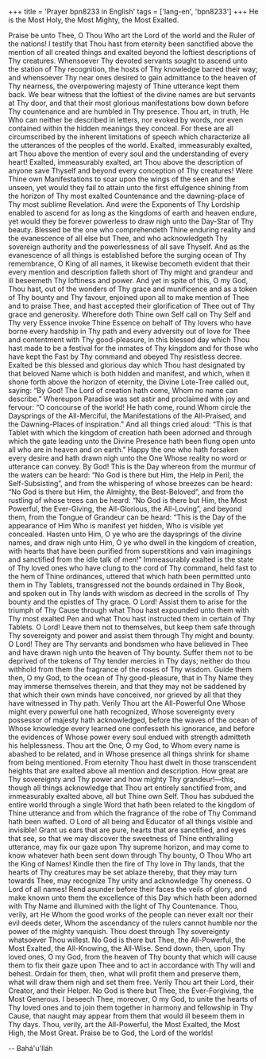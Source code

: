 +++
title = 'Prayer bpn8233 in English'
tags = ['lang-en', 'bpn8233']
+++
He is the Most Holy, the Most Mighty, the Most Exalted.

Praise be unto Thee, O Thou Who art the Lord of the world and the Ruler of the nations! I testify that Thou hast from eternity been sanctified above the mention of all created things and exalted beyond the loftiest descriptions of Thy creatures. Whensoever Thy devoted servants sought to ascend unto the station of Thy recognition, the hosts of Thy knowledge barred their way; and whensoever Thy near ones desired to gain admittance to the heaven of Thy nearness, the overpowering majesty of Thine utterance kept them back. We bear witness that the loftiest of the divine names are but servants at Thy door, and that their most glorious manifestations bow down before Thy countenance and are humbled in Thy presence. Thou art, in truth, He Who can neither be described in letters, nor evoked by words, nor even contained within the hidden meanings they conceal. For these are all circumscribed by the inherent limitations of speech which characterize all the utterances of the peoples of the world.
Exalted, immeasurably exalted, art Thou above the mention of every soul and the understanding of every heart! Exalted, immeasurably exalted, art Thou above the description of anyone save Thyself and beyond every conception of Thy creatures! Were Thine own Manifestations to soar upon the wings of the seen and the unseen, yet would they fail to attain unto the first effulgence shining from the horizon of Thy most exalted Countenance and the dawning-place of Thy most sublime Revelation. And were the Exponents of Thy Lordship enabled to ascend for as long as the kingdoms of earth and heaven endure, yet would they be forever powerless to draw nigh unto the Day-Star of Thy beauty.
Blessed be the one who comprehendeth Thine enduring reality and the evanescence of all else but Thee, and who acknowledgeth Thy sovereign authority and the powerlessness of all save Thyself. And as the evanescence of all things is established before the surging ocean of Thy remembrance, O King of all names, it likewise becometh evident that their every mention and description falleth short of Thy might and grandeur and ill beseemeth Thy loftiness and power. And yet in spite of this, O my God, Thou hast, out of the wonders of Thy grace and munificence and as a token of Thy bounty and Thy favour, enjoined upon all to make mention of Thee and to praise Thee, and hast accepted their glorification of Thee out of Thy grace and generosity. Wherefore doth Thine own Self call on Thy Self and Thy very Essence invoke Thine Essence on behalf of Thy lovers who have borne every hardship in Thy path and every adversity out of love for Thee and contentment with Thy good-pleasure, in this blessed day which Thou hast made to be a festival for the inmates of Thy kingdom and for those who have kept the Fast by Thy command and obeyed Thy resistless decree.
Exalted be this blessed and glorious day which Thou hast designated by that beloved Name which is both hidden and manifest, and which, when it shone forth above the horizon of eternity, the Divine Lote-Tree called out, saying: “By God! The Lord of creation hath come, Whom no name can describe.” Whereupon Paradise was set astir and proclaimed with joy and fervour: “O concourse of the world! He hath come, round Whom circle the Daysprings of the All-Merciful, the Manifestations of the All-Praised, and the Dawning-Places of inspiration.” And all things cried aloud: “This is that Tablet with which the kingdom of creation hath been adorned and through which the gate leading unto the Divine Presence hath been flung open unto all who are in heaven and on earth.” Happy the one who hath forsaken every desire and hath drawn nigh unto the One Whose reality no word or utterance can convey.
By God! This is the Day whereon from the murmur of the waters can be heard: “No God is there but Him, the Help in Peril, the Self-Subsisting”, and from the whispering of whose breezes can be heard: “No God is there but Him, the Almighty, the Best-Beloved”, and from the rustling of whose trees can be heard: “No God is there but Him, the Most Powerful, the Ever-Giving, the All-Glorious, the All-Loving”, and beyond them, from the Tongue of Grandeur can be heard: “This is the Day of the appearance of Him Who is manifest yet hidden, Who is visible yet concealed. Hasten unto Him, O ye who are the daysprings of the divine names, and draw nigh unto Him, O ye who dwell in the kingdom of creation, with hearts that have been purified from superstitions and vain imaginings and sanctified from the idle talk of men!”
Immeasurably exalted is the state of Thy loved ones who have clung to the cord of Thy command, held fast to the hem of Thine ordinances, uttered that which hath been permitted unto them in Thy Tablets, transgressed not the bounds ordained in Thy Book, and spoken out in Thy lands with wisdom as decreed in the scrolls of Thy bounty and the epistles of Thy grace. O Lord! Assist them to arise for the triumph of Thy Cause through what Thou hast expounded unto them with Thy most exalted Pen and what Thou hast instructed them in certain of Thy Tablets. O Lord! Leave them not to themselves, but keep them safe through Thy sovereignty and power and assist them through Thy might and bounty.
O Lord! They are Thy servants and bondsmen who have believed in Thee and have drawn nigh unto the heaven of Thy bounty. Suffer them not to be deprived of the tokens of Thy tender mercies in Thy days; neither do thou withhold from them the fragrance of the roses of Thy wisdom. Guide them then, O my God, to the ocean of Thy good-pleasure, that in Thy Name they may immerse themselves therein, and that they may not be saddened by that which their own minds have conceived, nor grieved by all that they have witnessed in Thy path. Verily Thou art the All-Powerful One Whose might every powerful one hath recognized, Whose sovereignty every possessor of majesty hath acknowledged, before the waves of the ocean of Whose knowledge every learned one confesseth his ignorance, and before the evidences of Whose power every soul endued with strength admitteth his helplessness.
Thou art the One, O my God, to Whom every name is abashed to be related, and in Whose presence all things shrink for shame from being mentioned. From eternity Thou hast dwelt in those transcendent heights that are exalted above all mention and description. How great are Thy sovereignty and Thy power and how mighty Thy grandeur!—this, though all things acknowledge that Thou art entirely sanctified from, and immeasurably exalted above, all but Thine own Self. Thou has subdued the entire world through a single Word that hath been related to the kingdom of Thine utterance and from which the fragrance of the robe of Thy Command hath been wafted.
O Lord of all being and Educator of all things visible and invisible! Grant us ears that are pure, hearts that are sanctified, and eyes that see, so that we may discover the sweetness of Thine enthralling utterance, may fix our gaze upon Thy supreme horizon, and may come to know whatever hath been sent down through Thy bounty, O Thou Who art the King of Names! Kindle then the fire of Thy love in Thy lands, that the hearts of Thy creatures may be set ablaze thereby, that they may turn towards Thee, may recognize Thy unity and acknowledge Thy oneness. O Lord of all names! Rend asunder before their faces the veils of glory, and make known unto them the excellence of this Day which hath been adorned with Thy Name and illumined with the light of Thy Countenance. Thou, verily, art He Whom the good works of the people can never exalt nor their evil deeds deter, Whom the ascendancy of the rulers cannot humble nor the power of the mighty vanquish. Thou doest through Thy sovereignty whatsoever Thou willest. No God is there but Thee, the All-Powerful, the Most Exalted, the All-Knowing, the All-Wise.
Send down, then, upon Thy loved ones, O my God, from the heaven of Thy bounty that which will cause them to fix their gaze upon Thee and to act in accordance with Thy will and behest. Ordain for them, then, what will profit them and preserve them, what will draw them nigh and set them free. Verily Thou art their Lord, their Creator, and their Helper. No God is there but Thee, the Ever-Forgiving, the Most Generous.
I beseech Thee, moreover, O my God, to unite the hearts of Thy loved ones and to join them together in harmony and fellowship in Thy Cause, that naught may appear from them that would ill beseem them in Thy days. Thou, verily, art the All-Powerful, the Most Exalted, the Most High, the Most Great. Praise be to God, the Lord of the worlds!

-- Bahá'u'lláh
